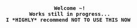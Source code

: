 <p align='center'>
  <samp><b>Welcome ~!</b><br>
  <b>Works still in progress...</b><br>
    <b>I *HIGHLY* recommend NOT TO USE THIS NOW</b>
  </samp>
  <img source="https://github.com/N3k0Ch4n/Another_dotfiles/blob/main/20-05-17_16:20:19.png">
</p>
